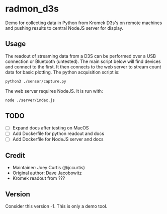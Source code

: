 # radmon_d3s

Demo for collecting data in Python from Kromek D3s's on remote machines and
pushing results to central NodeJS server for display.

## Usage

The readout of streaming data from a D3S can be performed over a USB connection
or Bluetooth (untested). The main script below will find devices and connect to
the first. It then connects to the web server to stream count data for basic
plotting. The python acquisition script is:

```bash
python3 ./sensor/capture.py
```

The web server requires NodeJS. It is run with:

```bash
node ./server/index.js
```

## TODO

- [ ] Expand docs after testing on MacOS
- [ ] Add Dockerfile for python readout and docs
- [ ] Add Dockerfile for NodeJS server and docs

## Credit

- Maintainer: Joey Curtis (@jccurtis)
- Original author: Dave Jacobowitz
- Kromek readout from ???

## Version

Consider this version -1. This is only a demo tool.
